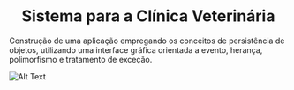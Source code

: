 <h1 align="center">Sistema para a Clínica Veterinária </h1>

Construção de uma aplicação empregando os conceitos de persistência de objetos, utilizando uma interface gráfica orientada a evento,
herança, polimorfismo e tratamento de exceção.

![Alt Text](https://github.com/Giovanacarmazio/PUCPR-Clinica-Veterianaria-ADS/blob/f4ab272f3cb2ca2ff5849f1c42e8f7ae802644f4/Diagrama.PNG)


